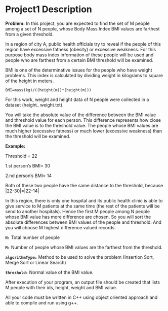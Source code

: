 Project1 Description
====================


**Problem:** In this project, you are expected to find the set of M people among a set of N people, whose Body Mass Index BMI values are farthest from a given threshold.

In a region of city A, public health officials try to reveal if the people of this region have excessive fatness (obesity) or excessive weakness. For this purpose body mass index information of these people will be used and people who are farthest from a certain BMI threshold will be examined.

BMI is one of the determinative issues for the people who have weight problems. This index is calculated by dividing weight in kilograms to square of the height in meters.

`BMI=mass(kg)/((height(m))*(height(m)))`

For this work, weight and height data of N people were collected in a dataset (height_ weight.txt).

You will take the absolute value of the difference between the BMI value and threshold value for each person. This difference represents how close the BMI value is to the threshold value. The people whose BMI values are much higher (excessive fatness) or much lower (excessive weakness) than the threshold will be examined.

**Example:**

Threshold = 22

1.st person’s BMI= 30 

2.nd person’s BMI= 14

Both of these two people have the same distance to the threshold, because 
|22-30|=|22-14|

In this region, there is only one hospital and its public health clinic is able to give service to M patients at the same time (the rest of the patients will be send to another hospitals). Hence the first M people among N people whose BMI value has more difference are chosen. So you will sort the absolute differences between BMI values of the people and threshold. And you will choose M highest difference valued records.

**`N:`** Total number of people

**`M:`** Number of people whose BMI values are the farthest from the threshold.

**`algorithmType:`** Method to be used to solve the problem (Insertion Sort, Merge Sort or Linear Search)

**`threshold:`** Normal value of the BMI value.

After execution of your program, an output file should be created that lists M people with their ids, height, weight and BMI value.

All your code must be written in C++ using object oriented approach and able to compile and run using g++.


